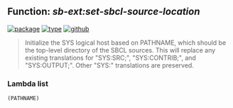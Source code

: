 ## Function: ***sb-ext:set-sbcl-source-location***
[![package](https://img.shields.io/badge/Package-SB--EXT-5f9ea0.svg?style=social&colorA=999999)](../) [![type](https://img.shields.io/badge/Type-Function-5f9ea0.svg?style=social&colorA=999999)](../#function) [![github](https://img.shields.io/badge/GitHub-View_the_source-5f9ea0.svg?style=social&colorA=999999&logo=github)](https://github.com/sbcl/sbcl/blob/master/src/code/target-pathname.lisp/) 

> Initialize the SYS logical host based on PATHNAME, which should be
> the top-level directory of the SBCL sources. This will replace any
> existing translations for "SYS:SRC;", "SYS:CONTRIB;", and
> "SYS:OUTPUT;". Other "SYS:" translations are preserved.

### Lambda list
```
(PATHNAME)
```
